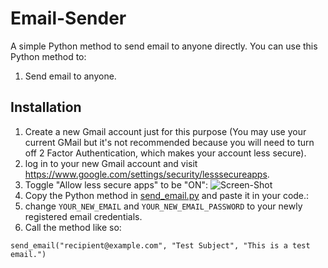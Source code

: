 # Email-Sender
A simple Python method to send email to anyone directly.
You can use this Python method to:
1. Send email to anyone.


## Installation
1. Create a new Gmail account just for this purpose (You may use your current GMail but it's not recommended because you will need to turn off 2 Factor Authentication, which makes your account less secure).
2. log in to your new Gmail account and visit https://www.google.com/settings/security/lesssecureapps.
3. Toggle "Allow less secure apps" to be "ON":
   ![Screen-Shot](instruction-screenshot.png)
4. Copy the Python method in [send_email.py](send_email.py) and paste it in your code.:
5. change `YOUR_NEW_EMAIL` and `YOUR_NEW_EMAIL_PASSWORD` to your newly registered email credentials.
6. Call the method like so:
```
send_email("recipient@example.com", "Test Subject", "This is a test email.")

```

